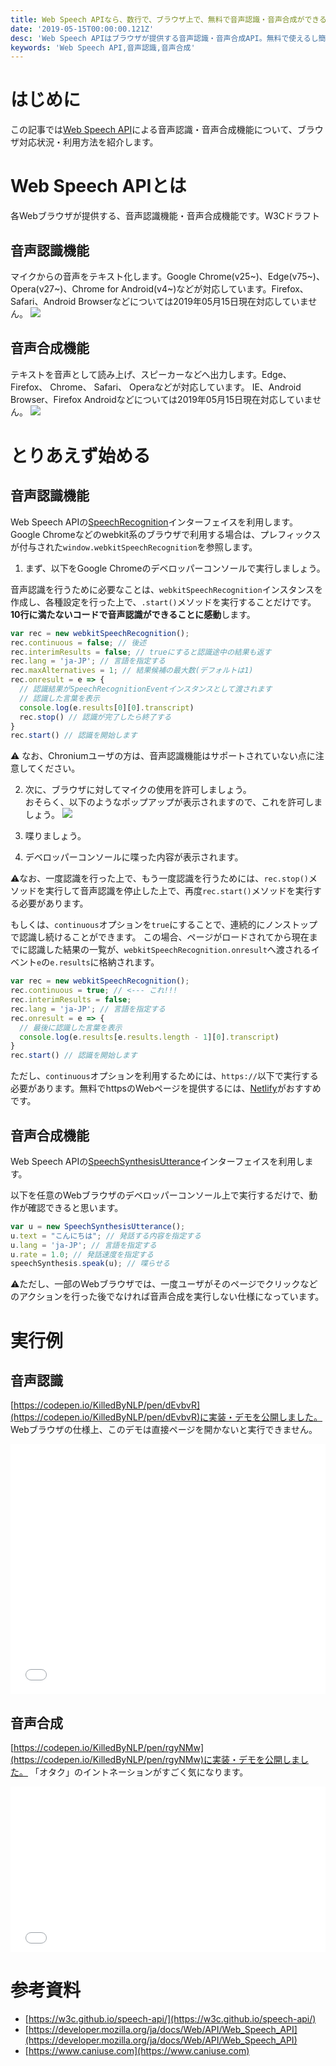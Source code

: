 ```yaml
---
title: Web Speech APIなら、数行で、ブラウザ上で、無料で音声認識・音声合成ができる
date: '2019-05-15T00:00:00.121Z'
desc: 'Web Speech APIはブラウザが提供する音声認識・音声合成API。無料で使えるし簡単に利用できる。'
keywords: 'Web Speech API,音声認識,音声合成'
---
```


# はじめに

この記事では[Web Speech API](https://developer.mozilla.org/ja/docs/Web/API/Web_Speech_API)による音声認識・音声合成機能について、ブラウザ対応状況・利用方法を紹介します。

# Web Speech APIとは
各Webブラウザが提供する、音声認識機能・音声合成機能です。W3Cドラフト

## 音声認識機能
マイクからの音声をテキスト化します。Google Chrome(v25~)、Edge(v75~)、Opera(v27~)、Chrome for Android(v4~)などが対応しています。Firefox、Safari、Android Browserなどについては2019年05月15日現在対応していません。
<a href="https://caniuse.com/#feat=speech-recognition" target="_blank">
<img src="https://i.imgur.com/0yL2rI8.png">
</a>


## 音声合成機能
テキストを音声として読み上げ、スピーカーなどへ出力します。Edge、 Firefox、 Chrome、 Safari、 Operaなどが対応しています。 IE、Android Browser、Firefox Androidなどについては2019年05月15日現在対応していません。
<a href="https://caniuse.com/#feat=speech-synthesis" target="_blank">
<img src="https://i.imgur.com/97Eleuj.png">
</a>

# とりあえず始める
## 音声認識機能
Web Speech APIの[SpeechRecognition](https://developer.mozilla.org/ja/docs/Web/API/SpeechRecognition)インターフェイスを利用します。Google Chromeなどのwebkit系のブラウザで利用する場合は、プレフィックスが付与された`window.webkitSpeechRecognition`を参照します。

1. まず、以下をGoogle Chromeのデベロッパーコンソールで実行しましょう。

音声認識を行うために必要なことは、`webkitSpeechRecognition`インスタンスを作成し、各種設定を行った上で、`.start()`メソッドを実行することだけです。 **10行に満たないコードで音声認識ができることに感動**します。

```js
var rec = new webkitSpeechRecognition();
rec.continuous = false; // 後述
rec.interimResults = false; // trueにすると認識途中の結果も返す
rec.lang = 'ja-JP'; // 言語を指定する
rec.maxAlternatives = 1; // 結果候補の最大数(デフォルトは1)
rec.onresult = e => {
  // 認識結果がSpeechRecognitionEventインスタンスとして渡されます
  // 認識した言葉を表示
  console.log(e.results[0][0].transcript)
  rec.stop() // 認識が完了したら終了する
}
rec.start() // 認識を開始します
```

⚠ なお、Chroniumユーザの方は、音声認識機能はサポートされていない点に注意してください。

2. 次に、ブラウザに対してマイクの使用を許可しましょう。   
おそらく、以下のようなポップアップが表示されますので、これを許可しましょう。
![](https://i.imgur.com/YsDXy2F.png)

3. 喋りましょう。

4. デベロッパーコンソールに喋った内容が表示されます。

⚠なお、一度認識を行った上で、もう一度認識を行うためには、`rec.stop()`メソッドを実行して音声認識を停止した上で、再度`rec.start()`メソッドを実行する必要があります。

もしくは、`continuous`オプションを`true`にすることで、連続的にノンストップで認識し続けることができます。
この場合、ページがロードされてから現在までに認識した結果の一覧が、`webkitSpeechRecognition.onresult`へ渡されるイベント`e`の`e.results`に格納されます。
```js
var rec = new webkitSpeechRecognition();
rec.continuous = true; // <--- これ!!!
rec.interimResults = false;
rec.lang = 'ja-JP'; // 言語を指定する
rec.onresult = e => {
  // 最後に認識した言葉を表示
  console.log(e.results[e.results.length - 1][0].transcript)
}
rec.start() // 認識を開始します
```
ただし、`continuous`オプションを利用するためには、`https://`以下で実行する必要があります。無料でhttpsのWebページを提供するには、[Netlify](https://www.netlify.com/)がおすすめです。

## 音声合成機能
Web Speech APIの[SpeechSynthesisUtterance](https://developer.mozilla.org/ja/docs/Web/API/SpeechRecognition)インターフェイスを利用します。

以下を任意のWebブラウザのデベロッパーコンソール上で実行するだけで、動作が確認できると思います。   
```js
var u = new SpeechSynthesisUtterance();
u.text = "こんにちは"; // 発話する内容を指定する
u.lang = 'ja-JP'; // 言語を指定する
u.rate = 1.0; // 発話速度を指定する
speechSynthesis.speak(u); // 喋らせる
```
⚠ただし、一部のWebブラウザでは、一度ユーザがそのページでクリックなどのアクションを行った後でなければ音声合成を実行しない仕様になっています。

# 実行例
## 音声認識
[https://codepen.io/KilledByNLP/pen/dEvbvR](https://codepen.io/KilledByNLP/pen/dEvbvR)に実装・デモを公開しました。
Webブラウザの仕様上、このデモは直接ページを開かないと実行できません。

<iframe height="400" style="width: 100%;" scrolling="no" title="dEvbvR" src="//codepen.io/KilledByNLP/embed/dEvbvR/?height=400&theme-id=0&default-tab=html,js" frameborder="no" allowtransparency="true" allowfullscreen="true">
  See the Pen <a href='https://codepen.io/KilledByNLP/pen/dEvbvR/'>dEvbvR</a> by KilledByNLP
  (<a href='https://codepen.io/KilledByNLP'>@KilledByNLP</a>) on <a href='https://codepen.io'>CodePen</a>.
</iframe>

## 音声合成
[https://codepen.io/KilledByNLP/pen/rgyNMw](https://codepen.io/KilledByNLP/pen/rgyNMw)に実装・デモを公開しました。
「オタク」のイントネーションがすごく気になります。

<iframe height="265" style="width: 100%;" scrolling="no" title="rgyNMw" src="//codepen.io/KilledByNLP/embed/rgyNMw/?height=265&theme-id=0&default-tab=js,result" frameborder="no" allowtransparency="true" allowfullscreen="true">
  See the Pen <a href='https://codepen.io/KilledByNLP/pen/rgyNMw/'>rgyNMw</a> by KilledByNLP
  (<a href='https://codepen.io/KilledByNLP'>@KilledByNLP</a>) on <a href='https://codepen.io'>CodePen</a>.
</iframe>

# 参考資料

- [https://w3c.github.io/speech-api/](https://w3c.github.io/speech-api/)
- [https://developer.mozilla.org/ja/docs/Web/API/Web_Speech_API](https://developer.mozilla.org/ja/docs/Web/API/Web_Speech_API)
- [https://www.caniuse.com](https://www.caniuse.com)